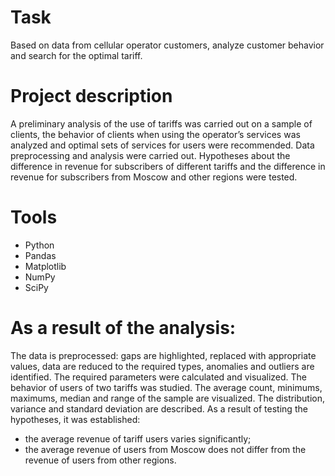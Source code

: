# Task
Based on data from cellular operator customers, analyze customer behavior and search for the optimal tariff.

# Project description
A preliminary analysis of the use of tariffs was carried out on a sample of clients, the behavior of clients when using the operator’s services was analyzed and optimal sets of services for users were recommended. 
Data preprocessing and analysis were carried out. 
Hypotheses about the difference in revenue for subscribers of different tariffs and the difference in revenue for subscribers from Moscow and other regions were tested.

# Tools
- Python
- Pandas
- Matplotlib
- NumPy
- SciPy

# As a result of the analysis:
The data is preprocessed: gaps are highlighted, replaced with appropriate values, data are reduced to the required types, anomalies and outliers are identified.
The required parameters were calculated and visualized.
The behavior of users of two tariffs was studied. The average count, minimums, maximums, median and range of the sample are visualized. The distribution, variance and standard deviation are described.
As a result of testing the hypotheses, it was established:
- the average revenue of tariff users varies significantly;
- the average revenue of users from Moscow does not differ from the revenue of users from other regions. 
